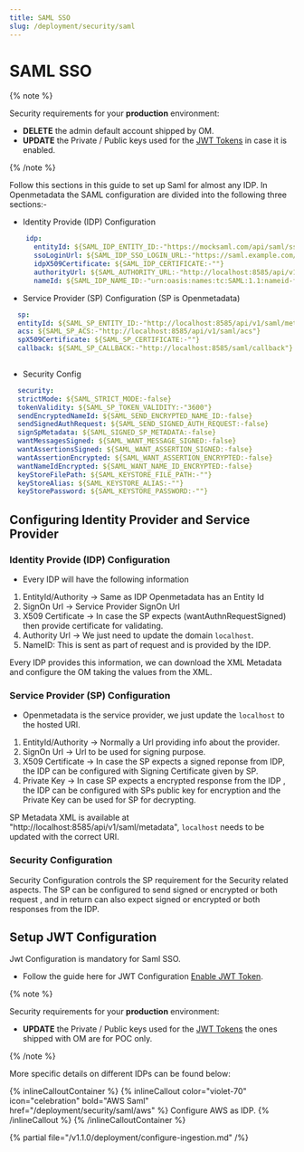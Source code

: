 ```yaml
---
title: SAML SSO
slug: /deployment/security/saml
---
```


# SAML SSO

{% note %}

Security requirements for your **production** environment:
- **DELETE** the admin default account shipped by OM.
- **UPDATE** the Private / Public keys used for the [JWT Tokens](/deployment/security/enable-jwt-tokens) in case it is enabled.

{% /note %}

Follow this sections in this guide to set up Saml for almost any IDP. In Openmetadata the SAML configuration
are divided into the following three sections:-

- Identity Provide (IDP) Configuration

```yaml
    idp:
      entityId: ${SAML_IDP_ENTITY_ID:-"https://mocksaml.com/api/saml/sso"}
      ssoLoginUrl: ${SAML_IDP_SSO_LOGIN_URL:-"https://saml.example.com/entityid"}
      idpX509Certificate: ${SAML_IDP_CERTIFICATE:-""}
      authorityUrl: ${SAML_AUTHORITY_URL:-"http://localhost:8585/api/v1/saml/login"}
      nameId: ${SAML_IDP_NAME_ID:-"urn:oasis:names:tc:SAML:1.1:nameid-format:emailAddress"}
```

- Service Provider (SP) Configuration (SP is Openmetadata)

```yaml
  sp:
  entityId: ${SAML_SP_ENTITY_ID:-"http://localhost:8585/api/v1/saml/metadata"}
  acs: ${SAML_SP_ACS:-"http://localhost:8585/api/v1/saml/acs"}
  spX509Certificate: ${SAML_SP_CERTIFICATE:-""}
  callback: ${SAML_SP_CALLBACK:-"http://localhost:8585/saml/callback"}
  
```
- Security Config

```yaml
  security:
  strictMode: ${SAML_STRICT_MODE:-false}
  tokenValidity: ${SAML_SP_TOKEN_VALIDITY:-"3600"}
  sendEncryptedNameId: ${SAML_SEND_ENCRYPTED_NAME_ID:-false}
  sendSignedAuthRequest: ${SAML_SEND_SIGNED_AUTH_REQUEST:-false}
  signSpMetadata: ${SAML_SIGNED_SP_METADATA:-false}
  wantMessagesSigned: ${SAML_WANT_MESSAGE_SIGNED:-false}
  wantAssertionsSigned: ${SAML_WANT_ASSERTION_SIGNED:-false}
  wantAssertionEncrypted: ${SAML_WANT_ASSERTION_ENCRYPTED:-false}
  wantNameIdEncrypted: ${SAML_WANT_NAME_ID_ENCRYPTED:-false}
  keyStoreFilePath: ${SAML_KEYSTORE_FILE_PATH:-""}
  keyStoreAlias: ${SAML_KEYSTORE_ALIAS:-""}
  keyStorePassword: ${SAML_KEYSTORE_PASSWORD:-""}
```

## Configuring Identity Provider and Service Provider

### Identity Provide (IDP) Configuration

- Every IDP will have the following information

1. EntityId/Authority -> Same as IDP Openmetadata has an Entity Id
2. SignOn Url -> Service Provider SignOn Url
3. X509 Certificate -> In case the SP expects (wantAuthnRequestSigned) then provide certificate for validating.
4. Authority Url -> We just need to update the domain `localhost`.
5. NameID: This is sent as part of request and is provided by the IDP.

Every IDP provides this information, we can download the XML Metadata and configure the OM taking the values from the XML.

### Service Provider (SP) Configuration

- Openmetadata is the service provider, we just update the `localhost` to the hosted URI.

1. EntityId/Authority -> Normally a Url providing info about the provider.
2. SignOn Url -> Url to be used for signing purpose.
3. X509 Certificate -> In case the SP expects a signed reponse from IDP, the IDP can be configured with Signing Certificate given by SP.
4. Private Key -> In case SP expects a encrypted response from the IDP , the IDP can be  configured with SPs public key for encryption and the Private Key can be used for SP for decrypting.

SP Metadata XML is available at "http://localhost:8585/api/v1/saml/metadata", `localhost` needs to be updated with the correct URI.

### Security Configuration

Security Configuration controls the SP requirement for the Security related aspects.
The SP can be configured to send signed or encrypted or both request , and in return can also expect 
signed or encrypted or both responses from the IDP.

## Setup JWT Configuration

Jwt Configuration is mandatory for Saml SSO.

- Follow the guide here for JWT Configuration [Enable JWT Token](https://docs.open-metadata.org/deployment/security/enable-jwt-tokens).

{% note %}

Security requirements for your **production** environment:
- **UPDATE** the Private / Public keys used for the [JWT Tokens](/deployment/security/enable-jwt-tokens) the ones shipped with OM are for POC only.

{% /note %}

More specific details on different IDPs can be found below:

{% inlineCalloutContainer %}
  {% inlineCallout
    color="violet-70"
    icon="celebration"
    bold="AWS Saml"
    href="/deployment/security/saml/aws" %}
    Configure AWS as IDP.
  {% /inlineCallout %}
{% /inlineCalloutContainer %}

{% partial file="/v1.1.0/deployment/configure-ingestion.md" /%}
